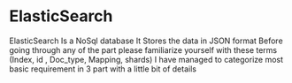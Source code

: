 # ElasticSearch

ElasticSearch Is a NoSql database 
It Stores the data in JSON format
Before going through any of the part please familiarize yourself with these terms (Index, id , Doc_type, Mapping, shards)
I have managed to categorize most basic requirement in 3 part with a little bit of details 
